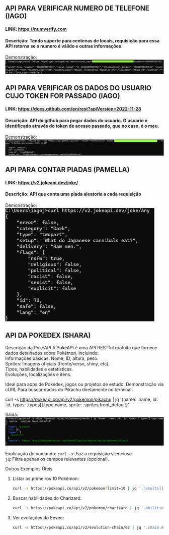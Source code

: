 ## API PARA VERIFICAR NUMERO DE TELEFONE (IAGO)
#### LINK: https://numverify.com
#### Descrição: Tendo suporte para centenas de locais, requisição para essa API retorna se o numero é válido e outras informações.
Demonstração:
![demonstracao](./demonstracao.png)

## API PARA VERIFICAR OS DADOS DO USUARIO CUJO TOKEN FOR PASSADO (IAGO)
#### LINK: https://docs.github.com/en/rest?apiVersion=2022-11-28
#### Descrição: API do github para pegar dados do usuario. O usuario é identificado através do token de acesso passado, que no caso, é o meu.
Demonstração:
![demonstracao2](./demonstracao2.png)

## API PARA CONTAR PIADAS (PAMELLA)
#### LINK: https://v2.jokeapi.dev/joke/
#### Descrição: API que conta uma piada aleatoria a cada requisição
Demonstração: 
![demonstracao3](./demonstracao3.png)

## API DA POKEDEX (SHARA)
Descrição da PokéAPI 
A PokéAPI  é uma API RESTful gratuita que fornece dados detalhados sobre Pokémon, incluindo:  
Informações básicas: Nome, ID, altura, peso.  
Sprites: Imagens oficiais (frente/verso, shiny, etc).  
Tipos, habilidades e estatísticas.  
Evoluções, localizações e itens.  

Ideal para apps de Pokédex, jogos ou projetos de estudo. 
Demonstração via cURL
Para buscar dados do Pikachu diretamente no terminal:  

curl -s https://pokeapi.co/api/v2/pokemon/pikachu | jq '{name: .name, id: .id, types: .types[].type.name, sprite: .sprites.front_default}'

Saída:
![demonstracao5](./demonstracao5.png)

Explicação do comando: 
 `curl -s`: Faz a requisição silenciosa.  
`jq`: Filtra apenas os campos relevantes (opcional).  

Outros Exemplos Úteis
1. Listar os primeiros 10 Pokémon:  
   ```bash
   curl -s https://pokeapi.co/api/v2/pokemon?limit=10 | jq '.results[] | .name'
   ```

2. Buscar habilidades do Charizard:  
   ```bash
   curl -s https://pokeapi.co/api/v2/pokemon/charizard | jq '.abilities[].ability.name'
   ```

3. Ver evoluções do Eevee:  
   ```bash
   curl -s https://pokeapi.co/api/v2/evolution-chain/67 | jq '.chain.evolves_to[].species.name'
   ```
